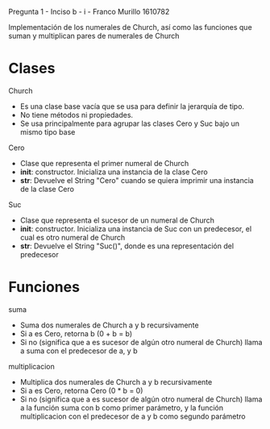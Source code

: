 Pregunta 1 - Inciso b - i - Franco Murillo 1610782

Implementación de los numerales de Church, así como las funciones que suman y multiplican pares de numerales de Church

# __Clases__

Church
  - Es una clase base vacía que se usa para definir la jerarquía de tipo.
  - No tiene métodos ni propiedades.
  - Se usa principalmente para agrupar las clases Cero y Suc bajo un mismo tipo base

Cero
  - Clase que representa el primer numeral de Church
  - __init__: constructor. Inicializa una instancia de la clase Cero
  - __str__: Devuelve el String "Cero" cuando se quiera imprimir una instancia de la clase Cero

Suc
  - Clase que representa el sucesor de un numeral de Church
  - __init__: constructor. Inicializa una instancia de Suc con un predecesor, el cual es otro numeral de Church
  - __str__: Devuelve el String "Suc(<pred>)", donde <pred> es una representación del predecesor

# __Funciones__

suma
  - Suma dos numerales de Church a y b recursivamente
  - Si a es Cero, retorna b (0 + b = b)
  - Si no (significa que a es sucesor de algún otro numeral de Church) llama a suma con el predecesor de a, y b

multiplicacion
  - Multiplica dos numerales de Church a y b recursivamente
  - Si a es Cero, retorna Cero (0 * b = 0)
  - Si no (significa que a es sucesor de algún otro numeral de Church) llama a la función suma con b como primer parámetro, y la función multiplicacion con el predecesor de a y b como segundo parámetro

